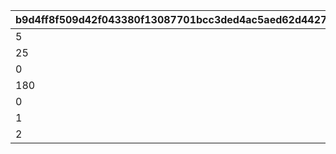 |b9d4ff8f509d42f043380f13087701bcc3ded4ac5aed62d4427677e6384272be|f104142c0e4b2d5497c58f07f0d013ceaa00e00c524cffd469f0268aed576156|59371a34f09f5d96379156d648a33b14c0451734fd3410efe26103cbf46d0993|6b421e1b7e9b008998332953c047223c4d4838a7ef49246d6849d243567a15a8|103002b6c20a8bb2d9bbfa418aa606dec9cc92f3fa940939f4f37b8dfc2a5414|62a56b5cc4dbdb1c67ce2992113b9b5abfe1bef528d0b3df07ac84d1166f8625|2e76e817d64ebe610b0ea6d7fc15e1a1ed488a027ff0f57e328dd3f4c13f79fd|89331571722aa4972994c0c883512d1486f0d975a82757797e82a0b23bc388ee|
| --- | --- | --- | --- | --- | --- | --- | --- |
|5|100|80|1|1|0|0|10|
|25|101|90|1|1|0|0|10|
|0|200|80|2|1|0|0|10|
|180|300|80|4|0|0|0|0|
|0|400|100|3|0|0|0|0|
|1|500|100|5|0|500|1|0|
|2|510|130|5|0|500|2|0|